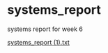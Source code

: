 # systems_report
systems report for week 6

[systems_report (1).txt](https://github.com/C22328351/systems_report/files/11398374/systems_report.1.txt)
